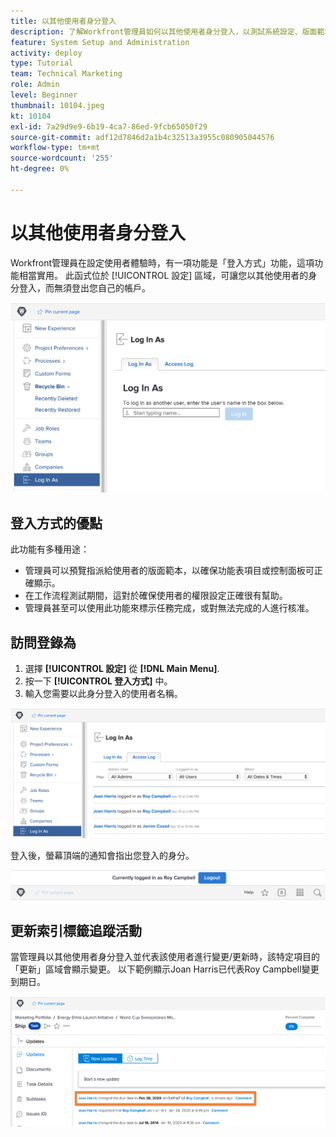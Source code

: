 ```yaml
---
title: 以其他使用者身分登入
description: 了解Workfront管理員如何以其他使用者身分登入，以測試系統設定、版面範本、報表等。
feature: System Setup and Administration
activity: deploy
type: Tutorial
team: Technical Marketing
role: Admin
level: Beginner
thumbnail: 10104.jpeg
kt: 10104
exl-id: 7a29d9e9-6b19-4ca7-86ed-9fcb65050f29
source-git-commit: adf12d7846d2a1b4c32513a3955c080905044576
workflow-type: tm+mt
source-wordcount: '255'
ht-degree: 0%

---
```


# 以其他使用者身分登入

Workfront管理員在設定使用者體驗時，有一項功能是「登入方式」功能，這項功能相當實用。 此函式位於 [!UICONTROL 設定] 區域，可讓您以其他使用者的身分登入，而無須登出您自己的帳戶。

![[!UICONTROL 登入方式] 頁面 [!UICONTROL 設定] 區域](assets/admin-fund-log-in-as-1.png)

## 登入方式的優點

此功能有多種用途：

* 管理員可以預覽指派給使用者的版面範本，以確保功能表項目或控制面板可正確顯示。
* 在工作流程測試期間，這對於確保使用者的權限設定正確很有幫助。
* 管理員甚至可以使用此功能來標示任務完成，或對無法完成的人進行核准。

## 訪問登錄為

1. 選擇 **[!UICONTROL 設定]** 從 **[!DNL Main Menu]**.
1. 按一下 **[!UICONTROL 登入方式]** 中。
1. 輸入您需要以此身分登入的使用者名稱。

![[!UICONTROL 訪問日誌] 標籤 [!UICONTROL 登入方式] 頁面](assets/admin-fund-log-in-as-3.png)

登入後，螢幕頂端的通知會指出您登入的身分。

![[!UICONTROL 目前登入的身分] 訊息頂端 [!DNL Workfront] 視窗](assets/admin-fund-log-in-as-2.png)

## 更新索引標籤追蹤活動

當管理員以其他使用者身分登入並代表該使用者進行變更/更新時，該特定項目的「更新」區域會顯示變更。 以下範例顯示Joan Harris已代表Roy Campbell變更到期日。

![[!UICONTROL 更新] 節](assets/admin-fund-log-in-as-4.png)
